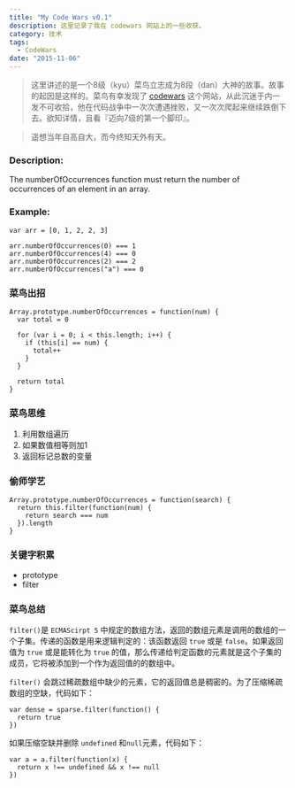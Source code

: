 ```yaml
---
title: "My Code Wars v0.1"
description: 这里记录了我在 codewars 网站上的一些收获。
category: 技术
tags:
  - CodeWars
date: "2015-11-06"
---
```


> 这里讲述的是一个8级（kyu）菜鸟立志成为8段（dan）大神的故事。故事的起因是这样的。菜鸟有幸发现了 [codewars](http://www.codewars.com/) 这个网站，从此沉迷于内一发不可收拾，他在代码战争中一次次遭遇挫败，又一次次爬起来继续跌倒下去。欲知详情，且看『迈向7级的第一个脚印』。

> 遥想当年自高自大，而今终知天外有天。

### Description:

The numberOfOccurrences function must return the number of occurrences of an element in an array.

### Example:

```
var arr = [0, 1, 2, 2, 3]

arr.numberOfOccurrences(0) === 1
arr.numberOfOccurrences(4) === 0
arr.numberOfOccurrences(2) === 2
arr.numberOfOccurrences("a") === 0
```

### 菜鸟出招

```
Array.prototype.numberOfOccurrences = function(num) {
  var total = 0

  for (var i = 0; i < this.length; i++) {
    if (this[i] == num) {
      total++
    }
  }

  return total
}
```

### 菜鸟思维

1. 利用数组遍历
2. 如果数值相等则加1
3. 返回标记总数的变量

### 偷师学艺

```
Array.prototype.numberOfOccurrences = function(search) {
  return this.filter(function(num) {
    return search === num
  }).length
}
```

### 关键字积累

* prototype
* filter

### 菜鸟总结

`filter()`是 `ECMAScirpt 5` 中规定的数组方法，返回的数组元素是调用的数组的一个子集。传递的函数是用来逻辑判定的：该函数返回 `true` 或是 `false`。如果返回值为 `true` 或是能转化为 `true` 的值，那么传递给判定函数的元素就是这个子集的成员，它将被添加到一个作为返回值的的数组中。

`filter()` 会跳过稀疏数组中缺少的元素，它的返回值总是稠密的。为了压缩稀疏数组的空缺，代码如下：

```
var dense = sparse.filter(function() {
  return true
})
```

如果压缩空缺并删除 `undefined` 和`null`元素，代码如下：

```
var a = a.filter(function(x) {
  return x !== undefined && x !== null
})
```
